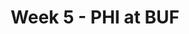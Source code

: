---
layout: game
title: Week 5 - PHI at BUF
season: 2011
game_id: 2011_05_PHI_BUF
away_team: PHI
home_team: BUF
---